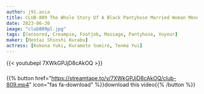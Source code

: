 ```yaml
---
author: j91.asia
title: CLUB-809 The Whole Story Of A Black Pantyhose Married Woman Menes Shop That Lets You Ejaculate Many Times With Supernatural Hand Tech And Lets You Cum Inside With Extreme Back Options
date: 2023-06-30
image: "club809pl.jpg"
tags: [Censored, Creampie, Footjob, Massage, Pantyhose, Voyeur]
maker: [Hentai Shinshi Kurabu]
actress: [Kokona Yuki, Kuramoto Sumire, Tenma Yui]
---
```



{{< youtubepl 7XWkGPJjD8cAkOQ >}}
###

{{% button href="https://streamtape.to/v/7XWkGPJjD8cAkOQ/club-809.mp4" icon="fas fa-download" %}}download this video{{% /button %}}

